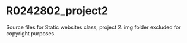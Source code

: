 # R0242802_project2
Source files for Static websites class, project 2.
img folder excluded for copyright purposes.
